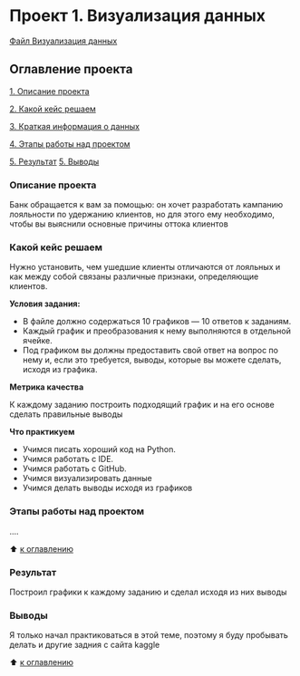 # Проект 1. Визуализация данных
[Файл Визуализация данных](https://github.com/sibainu2010/skillfactory_ds/blob/main/project_1/PYTHON-13.Искусство%20визуализации.ipynb)
## Оглавление проекта
[1. Описание проекта](https://github.com/sibainu2010/skillfactory_ds/blob/main/project_1/README.md#Описание-проекта)

[2. Какой кейс решаем](https://github.com/sibainu2010/skillfactory_ds/blob/main/project_1/README.md#Какой-кейс-решаем)

[3. Краткая информация о данных](https://github.com/sibainu2010/skillfactory_ds/blob/main/project_1/README.md#Краткая-информация-о-данных)

[4. Этапы работы над проектом](https://github.com/sibainu2010/skillfactory_ds/blob/main/project_1/README.md#Этапы-работы-над-проектом)

[5. Результат](https://github.com/sibainu2010/skillfactory_ds/blob/main/project_1/README.md#Результат)
[5. Выводы](https://github.com/sibainu2010/skillfactory_ds/blob/main/project_1/README.md#Выводы)

### Описание проекта
Банк обращается к вам за помощью: он хочет разработать кампанию лояльности по удержанию клиентов, но для этого ему необходимо, чтобы вы выяснили основные причины оттока клиентов

### Какой кейс решаем
Нужно установить, чем ушедшие клиенты отличаются от лояльных и как между собой связаны различные признаки, определяющие клиентов.

**Условия задания:**
- В файле должно содержаться 10 графиков — 10 ответов к заданиям.
- Каждый график и преобразования к нему выполняются в отдельной ячейке.
-  Под графиком вы должны предоставить свой ответ на вопрос по нему и, если это требуется, выводы, которые вы можете сделать, исходя из графика.

**Метрика качества**

К каждому заданию построить подходящий график и на его основе сделать правильные выводы

**Что практикуем**
- Учимся писать хороший код на Python.
- Учимся работать с IDE.
- Учимся работать с GitHub.
- Учимся визуализировать данные
- Учимся делать выводы исходя из графиков

### Этапы работы над проектом
....

:arrow_up: [к оглавлению](https://github.com/sibainu2010/skillfactory_ds/tree/main/project_0#оглавление-проекта)

### Результат 

Построил графики к каждому заданию и сделал исходя из них выводы

### Выводы 
Я только начал практиковаться в этой теме, поэтому я буду пробывать делать и другие задния с сайта kaggle

:arrow_up: [к оглавлению](https://github.com/sibainu2010/skillfactory_ds/tree/main/project_0#оглавление-проекта)